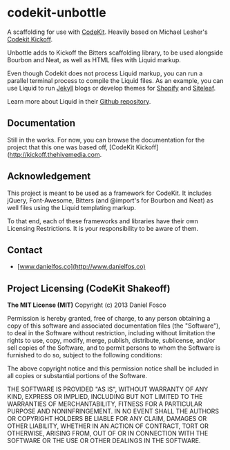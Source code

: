 codekit-unbottle
===============

A scaffolding for use with [CodeKit](http://incident57.com/codekit/). Heavily based on Michael Lesher's [Codekit Kickoff](http://kickoff.thehivemedia.com/).

Unbottle adds to Kickoff the Bitters scaffolding library, to be used alongside Bourbon and Neat, as well as HTML files with Liquid markup.

Even though Codekit does not process Liquid markup, you can run a parallel terminal process to compile the Liquid files. As an example, you can use Liquid to run [Jekyll](https://github.com/jekyll/jekyll) blogs or develop themes for [Shopify](https://github.com/Shopify/shopify_theme) and [Siteleaf](https://github.com/siteleaf/siteleaf-gem).

Learn more about Liquid in their [Github repository](https://github.com/Shopify/liquid).

## Documentation

Still in the works. For now, you can browse the documentation for the project that this one was based off, [CodeKit Kickoff](http://kickoff.thehivemedia.com.

## Acknowledgement

This project is meant to be used as a framework for CodeKit. It includes jQuery, Font-Awesome, Bitters (and @import's for Bourbon and Neat) as well files using the Liquid templating markup.

To that end, each of these frameworks and libraries have their own Licensing Restrictions. It is your responsibility to be aware of them.

## Contact

- [www.danielfos.co](http://www.danielfos.co)

## Project Licensing (CodeKit Shakeoff)

**The MIT License (MIT)** 
Copyright (c) 2013 Daniel Fosco

Permission is hereby granted, free of charge, to any person obtaining a copy of this software and associated documentation files (the "Software"), to deal in the Software without 
restriction, including without limitation the rights to use, copy, modify, merge, publish, distribute, sublicense, and/or sell copies of the Software, and to permit persons to whom 
the Software is furnished to do so, subject to the following conditions:

The above copyright notice and this permission notice shall be included in all copies or substantial portions of the Software.
 
THE SOFTWARE IS PROVIDED "AS IS", WITHOUT WARRANTY OF ANY KIND, EXPRESS OR IMPLIED, INCLUDING BUT NOT LIMITED TO THE WARRANTIES OF MERCHANTABILITY, FITNESS FOR A PARTICULAR PURPOSE AND NONINFRINGEMENT. IN NO EVENT SHALL THE AUTHORS OR COPYRIGHT HOLDERS BE LIABLE FOR ANY CLAIM, DAMAGES OR OTHER LIABILITY, WHETHER IN AN ACTION OF CONTRACT, TORT OR OTHERWISE, ARISING FROM, OUT OF OR IN CONNECTION WITH THE SOFTWARE OR THE USE OR OTHER DEALINGS IN THE SOFTWARE.
